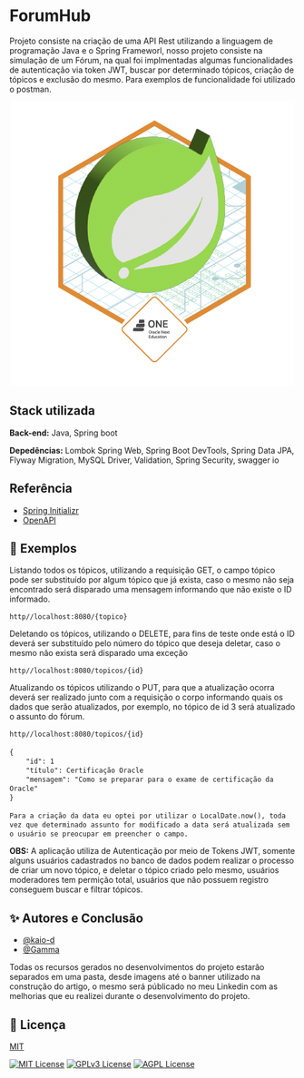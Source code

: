 
# ForumHub

Projeto consiste na criação de uma API Rest utilizando a linguagem de programação Java e o Spring Frameworl, nosso projeto consiste na simulação de um Fórum, na qual foi implmentadas algumas funcionalidades de autenticação via token JWT, buscar por determinado tópicos, criação de tópicos e exclusão do mesmo.
Para exemplos de funcionalidade foi utilizado o postman.

<div align="center">
    <img src="/imagens/Badge-Spring.png" alt="Badge do desafio">
</div>

## Stack utilizada

**Back-end:** Java, Spring boot

**Depedências:** Lombok
Spring Web,
Spring Boot DevTools,
Spring Data JPA,
Flyway Migration,
MySQL Driver,
Validation,
Spring Security,
swagger io


## Referência

- [Spring Initializr](https://start.spring.io/)
- [OpenAPI](https://springdoc.org/)



## 🧠 Exemplos

Listando todos os tópicos, utilizando a requisição GET, o campo tópico pode ser substituído por algum tópico que já exista, caso o mesmo não seja encontrado será disparado uma mensagem informando que não existe o ID informado.

```
http//localhost:8080/{topico}

```

Deletando os tópicos, utilizando o DELETE, para fins de teste onde está o ID deverá ser substituído pelo número do tópico que deseja deletar, caso o mesmo não exista será disparado uma exceção

```
http//localhost:8080/topicos/{id}
```

Atualizando os tópicos utilizando o PUT, para que a atualização ocorra deverá ser realizado junto com a requisição o corpo informando quais os dados que serão atualizados, por exemplo, no tópico de id 3 será atualizado o assunto do fórum.

```
http//localhost:8080/topicos/{id}

{
	"id": 1
	"título": Certificação Oracle
	"mensagem": "Como se preparar para o exame de certificação da Oracle"
}

Para a criação da data eu optei por utilizar o LocalDate.now(), toda vez que determinado assunto for modificado a data será atualizada sem o usuário se preocupar em preencher o campo.
```

**OBS:** A aplicação utiliza de Autenticação por meio de Tokens JWT, somente alguns usuários cadastrados no banco de dados podem realizar o processo de criar um novo tópico, e deletar o tópico criado pelo mesmo, usuários moderadores tem permição total, usuários que não possuem registro conseguem buscar e filtrar tópicos.



## ✨ Autores e Conclusão

- [@kaio-d](https://github.com/kaio-d)
- [@Gamma](https://gamma.app/)


Todas os recursos gerados no desenvolvimentos do projeto estarão separados em uma pasta, desde imagens até o banner utilizado na construção do artigo, o mesmo será públicado no meu Linkedin com as melhorias que eu realizei durante o desenvolvimento do projeto.
## 📝 Licença

[MIT](https://choosealicense.com/licenses/mit/)


[![MIT License](https://img.shields.io/badge/License-MIT-green.svg)](https://choosealicense.com/licenses/mit/)
[![GPLv3 License](https://img.shields.io/badge/License-GPL%20v3-yellow.svg)](https://opensource.org/licenses/)
[![AGPL License](https://img.shields.io/badge/license-AGPL-blue.svg)](http://www.gnu.org/licenses/agpl-3.0)

